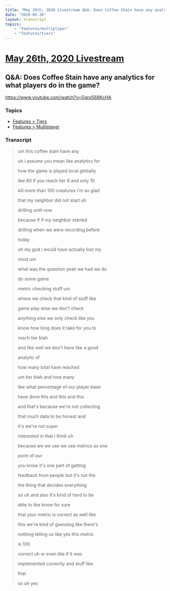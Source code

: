 ```yaml
---
title: "May 26th, 2020 Livestream Q&A: Does Coffee Stain have any analytics for what players do in the game?"
date: "2020-05-26"
layout: transcript
topics:
    - "features/multiplayer"
    - "features/tiers"
---
```

# [May 26th, 2020 Livestream](../2020-05-26.md)
## Q&A: Does Coffee Stain have any analytics for what players do in the game?
https://www.youtube.com/watch?v=Ggro568KcHA

### Topics
* [Features > Tiers](../topics/features/tiers.md)
* [Features > Multiplayer](../topics/features/multiplayer.md)

### Transcript

> um this coffee stain have any
> 
> uh i assume you mean like analytics for
> 
> how the game is played local globally
> 
> like 80 if you reach tier 6 and only 10
> 
> kill more than 100 creatures i'm so glad
> 
> that my neighbor did not start uh
> 
> drilling until now
> 
> because if if my neighbor started
> 
> drilling when we were recording before
> 
> today
> 
> oh my god i would have actually lost my
> 
> mind um
> 
> what was the question yeah we had we do
> 
> do some game
> 
> metric checking stuff um
> 
> where we check that kind of stuff like
> 
> game play wise we don't check
> 
> anything else we only check like you
> 
> know how long does it take for you to
> 
> reach tier blah
> 
> and like well we don't have like a good
> 
> analytic of
> 
> how many total have reached
> 
> um tier blah and how many
> 
> like what percentage of our player base
> 
> have done this and this and this
> 
> and that's because we're not collecting
> 
> that much data to be honest and
> 
> it's we're not super
> 
> interested in that i think uh
> 
> because we we use we use metrics as one
> 
> point of our
> 
> you know it's one part of getting
> 
> feedback from people but it's not the
> 
> the thing that decides everything
> 
> so uh and also it's kind of hard to be
> 
> able to like know for sure
> 
> that your metric is correct as well like
> 
> this we're kind of guessing like there's
> 
> nothing telling us like yes this metric
> 
> is 100
> 
> correct uh or even like if it was
> 
> implemented correctly and stuff like
> 
> that
> 
> so uh yes
> 
